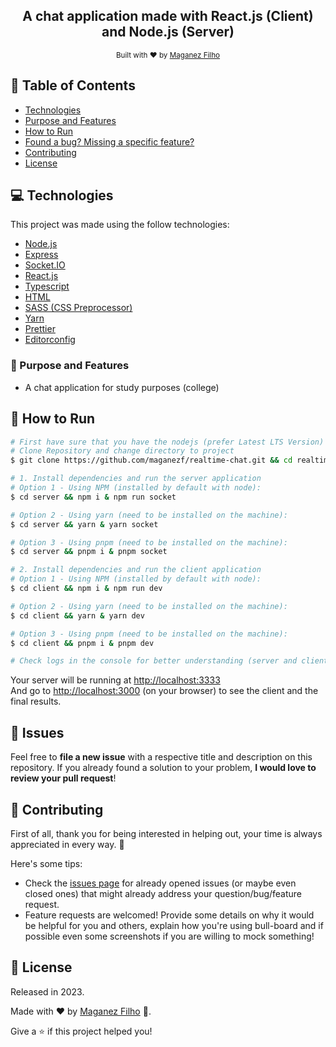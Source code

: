 <div align="center">

## A chat application made with React.js (Client) and Node.js (Server)

<sub>Built with ❤︎ by <a href="https://github.com/maganezf">Maganez
Filho</a></sub>

</div>

## :pushpin: Table of Contents

- [Technologies](#computer-technologies)
- [Purpose and Features](#dart-purpose-and-features)
- [How to Run](#construction_worker-how-to-run)
- [Found a bug? Missing a specific feature?](#bug-issues)
- [Contributing](#tada-contributing)
- [License](#closed_book-license)

## :computer: Technologies

This project was made using the follow technologies:

- [Node.js](https://nodejs.org/)
- [Express](https://expressjs.com/)
- [Socket.IO](https://socket.io/)
- [React.js](https://reactjs.org/)
- [Typescript](https://www.typescriptlang.org/)
- [HTML](https://developer.mozilla.org/en-US/docs/Web/HTML)
- [SASS (CSS Preprocessor)](https://sass-lang.com/)
- [Yarn](https://yarnpkg.com/)
- [Prettier](https://prettier.io/)
- [Editorconfig](https://editorconfig.org/)

### :dart: Purpose and Features

- A chat application for study purposes (college)

## :construction_worker: How to Run

```bash
# First have sure that you have the nodejs (prefer Latest LTS Version) installed on your machine
# Clone Repository and change directory to project
$ git clone https://github.com/maganezf/realtime-chat.git && cd realtime-chat
```

```bash
# 1. Install dependencies and run the server application
# Option 1 - Using NPM (installed by default with node):
$ cd server && npm i & npm run socket

# Option 2 - Using yarn (need to be installed on the machine):
$ cd server && yarn & yarn socket

# Option 3 - Using pnpm (need to be installed on the machine):
$ cd server && pnpm i & pnpm socket
```

```bash
# 2. Install dependencies and run the client application
# Option 1 - Using NPM (installed by default with node):
$ cd client && npm i & npm run dev

# Option 2 - Using yarn (need to be installed on the machine):
$ cd client && yarn & yarn dev

# Option 3 - Using pnpm (need to be installed on the machine):
$ cd client && pnpm i & pnpm dev
```

```bash
# Check logs in the console for better understanding (server and client)
```

Your server will be running at <http://localhost:3333> <br/> And go to
<http://localhost:3000> (on your browser) to see the client and the final
results.

## :bug: Issues

Feel free to **file a new issue** with a respective title and description on
this repository. If you already found a solution to your problem, **I would love
to review your pull request**!

## :tada: Contributing

First of all, thank you for being interested in helping out, your time is always
appreciated in every way. 💯

Here's some tips:

- Check the [issues page](https://github.com/maganezf/realtime-chat/issues) for
  already opened issues (or maybe even closed ones) that might already address
  your question/bug/feature request.
- Feature requests are welcomed! Provide some details on why it would be helpful
  for you and others, explain how you're using bull-board and if possible even
  some screenshots if you are willing to mock something!

## :closed_book: License

Released in 2023.

Made with ❤︎ by [Maganez Filho](https://github.com/maganezf) 🚀.

Give a ⭐ if this project helped you!
